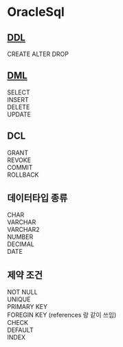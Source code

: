 # OracleSql
## [DDL](https://gitgub.com/2005Payne/DDL)
CREATE
ALTER
DROP
## [DML](https://github.com/2005Payne/DML)
SELECT   
INSERT   
DELETE   
UPDATE   
## DCL
GRANT   
REVOKE   
COMMIT   
ROLLBACK   
## 데이터타입 종류
CHAR   
VARCHAR   
VARCHAR2   
NUMBER   
DECIMAL   
DATE   
## 제약 조건
NOT NULL   
UNIQUE   
PRIMARY KEY   
FOREGIN KEY (references 랑 같이 쓰임)   
CHECK   
DEFAULT   
INDEX   
